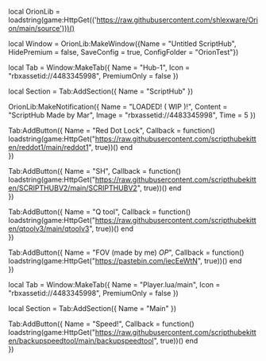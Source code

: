 local OrionLib = loadstring(game:HttpGet(('https://raw.githubusercontent.com/shlexware/Orion/main/source')))()

local Window = OrionLib:MakeWindow({Name = "Untitled ScriptHub", HidePremium = false, SaveConfig = true, ConfigFolder = "OrionTest"})

local Tab = Window:MakeTab({
	Name = "Hub-1",
	Icon = "rbxassetid://4483345998",
	PremiumOnly = false
})

local Section = Tab:AddSection({
	Name = "ScriptHub"
})

OrionLib:MakeNotification({
	Name = "LOADED! ( WIP )!",
	Content = "ScriptHub Made by Mar",
	Image = "rbxassetid://4483345998",
	Time = 5
})

Tab:AddButton({
	Name = "Red Dot Lock",
	Callback = function()
      		loadstring(game:HttpGet("https://raw.githubusercontent.com/scripthubekitten/reddot1/main/reddot1", true))()
  	end    
})

Tab:AddButton({
	Name = "SH",
	Callback = function()
      		loadstring(game:HttpGet("https://raw.githubusercontent.com/scripthubekitten/SCRIPTHUBV2/main/SCRIPTHUBV2", true))()
  	end    
})

Tab:AddButton({
	Name = "Q tool",
	Callback = function()
      		loadstring(game:HttpGet("https://raw.githubusercontent.com/scripthubekitten/qtoolv3/main/qtoolv3", true))()
  	end    
})

Tab:AddButton({
	Name = "FOV (made by me) *OP*",
	Callback = function()
      		loadstring(game:HttpGet("https://pastebin.com/iecEeWtN", true))()
  	end    
})

local Tab = Window:MakeTab({
	Name = "Player.lua/main",
	Icon = "rbxassetid://4483345998",
	PremiumOnly = false
})

local Section = Tab:AddSection({
	Name = "Main"
})

Tab:AddButton({
	Name = "Speed!",
	Callback = function()
      		loadstring(game:HttpGet("https://raw.githubusercontent.com/scripthubekitten/backupspeedtool/main/backupspeedtool", true))()
  	end    
})

